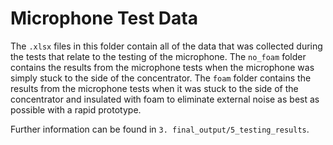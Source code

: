 # Microphone Test Data

The `.xlsx` files in this folder contain all of the data that was collected during the tests that relate to the testing of the microphone. 
The `no_foam` folder contains the results from the microphone tests when the microphone was simply stuck to the side of the concentrator. 
The `foam` folder contains the results from the microphone tests when it was stuck to the side of the concentrator and insulated with foam to eliminate external noise as best as possible with a rapid prototype.

Further information can be found in `3. final_output/5_testing_results`.